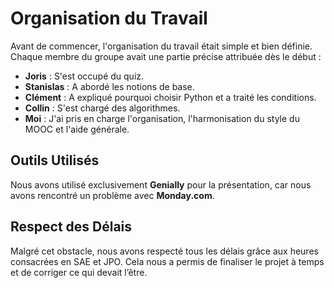 # Organisation du Travail

Avant de commencer, l'organisation du travail était simple et bien définie. Chaque membre du groupe avait une partie précise attribuée dès le début :

- **Joris** : S'est occupé du quiz.
- **Stanislas** : A abordé les notions de base.
- **Clément** : A expliqué pourquoi choisir Python et a traité les conditions.
- **Collin** : S'est chargé des algorithmes.
- **Moi** : J'ai pris en charge l'organisation, l'harmonisation du style du MOOC et l'aide générale.

## Outils Utilisés

Nous avons utilisé exclusivement **Genially** pour la présentation, car nous avons rencontré un problème avec **Monday.com**.

## Respect des Délais

Malgré cet obstacle, nous avons respecté tous les délais grâce aux heures consacrées en SAE et JPO. Cela nous a permis de finaliser le projet à temps et de corriger ce qui devait l’être.
